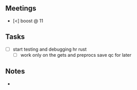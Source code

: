 
## Meetings
- [<] boost  @ 11

## Tasks
- [ ] start testing and debugging hr rust 
	- [ ] work only on the gets and preprocs save qc for later

## Notes
- 